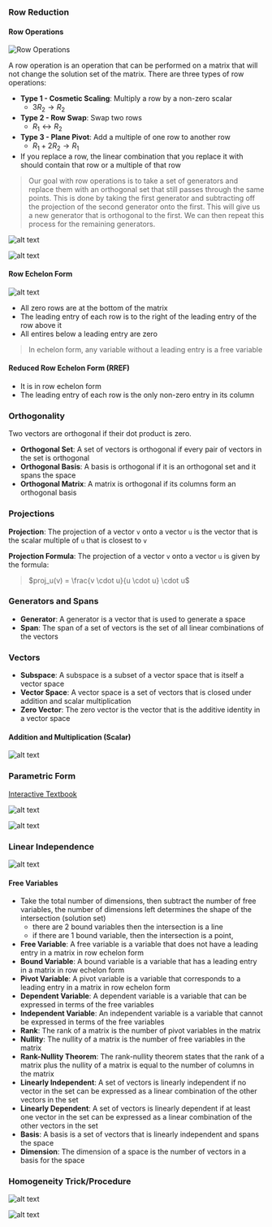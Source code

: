 

### Row Reduction


#### Row Operations

![Row Operations](./../chapter01-vectors/pictures/Selection_009.png)

A row operation is an operation that can be performed on a matrix that will not change the solution set of the matrix. There are three types of row operations:
- **Type 1 - Cosmetic Scaling**: Multiply a row by a non-zero scalar
  - $3R_2 \rightarrow R_2$ 
- **Type 2 - Row Swap**: Swap two rows
  - $R_1 \leftrightarrow R_2$
- **Type 3 - Plane Pivot**: Add a multiple of one row to another row
  - $R_1 + 2R_2 \rightarrow R_1$
- If you replace a row, the linear combination that you replace it with should contain that row or a multiple of that row


> Our goal with row operations is to take a set of generators and replace them with an orthogonal set that still passes through the same points. This is done by taking the first generator and subtracting off the projection of the second generator onto the first. This will give us a new generator that is orthogonal to the first. We can then repeat this process for the remaining generators.
 

![alt text](../chapter01-vectors/pictures/row-reduction-simple.png)

![alt text](../chapter01-vectors/pictures/row-reduction-simple-02.png)

#### Row Echelon Form

![alt text](../chapter01-vectors/pictures/row-echelon-form.jpg)

- All zero rows are at the bottom of the matrix
- The leading entry of each row is to the right of the leading entry of the row above it
- All entires below a leading entry are zero

> In echelon form, any variable without a leading entry is a free variable


#### Reduced Row Echelon Form (RREF)

- It is in row echelon form
- The leading entry of each row is the only non-zero entry in its column


### Orthogonality

Two vectors are orthogonal if their dot product is zero. 

- **Orthogonal Set**: A set of vectors is orthogonal if every pair of vectors in the set is orthogonal
- **Orthogonal Basis**: A basis is orthogonal if it is an orthogonal set and it spans the space
- **Orthogonal Matrix**: A matrix is orthogonal if its columns form an orthogonal basis

### Projections

**Projection**: The projection of a vector `v` onto a vector `u` is the vector that is the scalar multiple of `u` that is closest to `v`

**Projection Formula**: The projection of a vector `v` onto a vector `u` is given by the formula:

> $proj_u(v) = \frac{v \cdot u}{u \cdot u} \cdot u$ 

### Generators and Spans

- **Generator**: A generator is a vector that is used to generate a space
- **Span**: The span of a set of vectors is the set of all linear combinations of the vectors

### Vectors

- **Subspace**: A subspace is a subset of a vector space that is itself a vector space
- **Vector Space**: A vector space is a set of vectors that is closed under addition and scalar multiplication
- **Zero Vector**: The zero vector is the vector that is the additive identity in a vector space

#### Addition and Multiplication (Scalar)

![alt text](../chapter01-vectors/pictures/vectors-addition-scaling-multiplication.png)

### Parametric Form

[Interactive Textbook](https://textbooks.math.gatech.edu/ila/parametric-form.html)

![alt text](../chapter01-vectors/pictures/vectors-intrinsic-vs-extrinsic.png)

![alt text](../chapter01-vectors/pictures/parametric-form.png)

### Linear Independence



![alt text](../chapter01-vectors/pictures/vectors-spans-linear-combinations-definitions.png)


#### Free Variables

- Take the total number of dimensions, then subtract the number of free variables, the number of dimensions left determines the shape of the intersection (solution set)
  - there are 2 bound variables then the intersection is a line
  - if there are 1 bound variable, then the intersection is a point, 
- **Free Variable**: A free variable is a variable that does not have a leading entry in a matrix in row echelon form
- **Bound Variable**: A bound variable is a variable that has a leading entry in a matrix in row echelon form
- **Pivot Variable**: A pivot variable is a variable that corresponds to a leading entry in a matrix in row echelon form
- **Dependent Variable**: A dependent variable is a variable that can be expressed in terms of the free variables
- **Independent Variable**: An independent variable is a variable that cannot be expressed in terms of the free variables
- **Rank**: The rank of a matrix is the number of pivot variables in the matrix
- **Nullity**: The nullity of a matrix is the number of free variables in the matrix
- **Rank-Nullity Theorem**: The rank-nullity theorem states that the rank of a matrix plus the nullity of a matrix is equal to the number of columns in the matrix
- **Linearly Independent**: A set of vectors is linearly independent if no vector in the set can be expressed as a linear combination of the other vectors in the set
- **Linearly Dependent**: A set of vectors is linearly dependent if at least one vector in the set can be expressed as a linear combination of the other vectors in the set
- **Basis**: A basis is a set of vectors that is linearly independent and spans the space
- **Dimension**: The dimension of a space is the number of vectors in a basis for the space


### Homogeneity Trick/Procedure

![alt text](../chapter01-vectors/pictures/homogeneity-trick.png)

![alt text](../chapter01-vectors/pictures/homogeneity-trick-example01.png)



